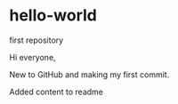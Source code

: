 # hello-world
first repository

Hi everyone,

New to GitHub and making my first commit.

Added content to readme
